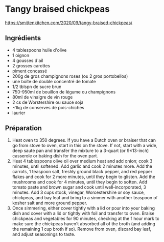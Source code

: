 # Tangy braised chickpeas

https://smittenkitchen.com/2020/09/tangy-braised-chickpeas/

## Ingrédients

* 4 tablespoons huile d'olive
* 1 oignon
* 4 gousses d'ail
* 2 grosses carottes
* piment concassé
* 200g de gros champignons roses (ou 2 gros portobellos)
* une boîte de double concentré de tomate
* 1/2 tblspn de sucre brun
* 750-950ml de bouillon de légume ou champignons
* 80ml de vinaigre de vin rouge
* 2 cs de Worstershire ou sauce soja
* ~1kg de conserves de pois-chiches
* laurier

## Préparation

1. Heat oven to 350 degrees. If you have a Dutch oven or braiser that can go from stove to oven, start in this on the stove. If not, start with a wide, deep saute pan and transfer the mixture to a 3-quart (or 9×13-inch) casserole or baking dish for the oven part.
2. Heat 4 tablespoons olive oil over medium heat and add onion; cook 3 minutes, until softened. Add garlic and cook 2 minutes more. Add the carrots, 1 teaspoon salt, freshly ground black pepper, and red pepper flakes and cook for 2 more minutes, until they begin to glisten. Add the mushrooms and cook for 4 minutes, until they begin to soften. Add tomato paste and brown sugar and cook until well-incorporated, 3 minutes. Add 3 cups stock, vinegar, Worcestershire or soy sauce, chickpeas, and bay leaf and bring to a simmer with another teaspoon of kosher salt and more ground pepper.
3. Once simmering, either cover tightly with a lid or pour into your baking dish and cover with a lid or tightly with foil and transfer to oven. Braise chickpeas and vegetables for 90 minutes, checking at the 1 hour mark to make sure the chickpeas haven’t absorbed all of the broth (and adding the remaining 1 cup broth if so). Remove from oven, discard bay leaf, and adjust seasonings to taste.
